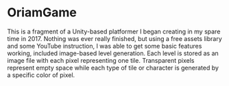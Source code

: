 # OriamGame
This is a fragment of a Unity-based platformer I began creating in my spare time in 2017. Nothing was ever really finished, but using a free assets library and some YouTube instruction, I was able to get some basic features working, included image-based level generation. Each level is stored as an image file with each pixel representing one tile. Transparent pixels represent empty space while each type of tile or character is generated by a specific color of pixel.
